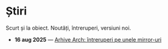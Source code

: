 # Știri

Scurt și la obiect. Noutăți, întreruperi, versiuni noi.

- **16 aug 2025** — [Arhive Arch: întreruperi pe unele mirror-uri](2025-08-16-arch-mirror-outage.md)
